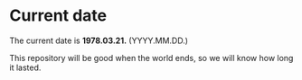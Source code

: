 # Current date

The current date is **1978.03.21.** (YYYY.MM.DD.)

This repository will be good when the world ends, so we will know how long it lasted.